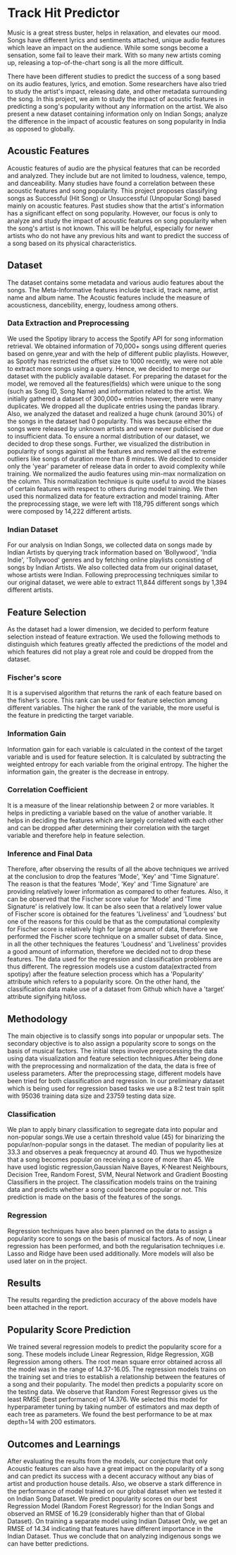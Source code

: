 # Track Hit Predictor
Music is a great stress buster, helps in relaxation, and elevates our mood. Songs have different lyrics and sentiments attached, unique audio features which leave an impact on the audience. While some songs become a sensation, some fail to leave their mark. With so many new artists coming up, releasing a top-of-the-chart song is all the more difficult.

There have been different studies to predict the success of a song based on its audio features, lyrics, and emotion. Some researchers have also tried to study the artist's impact, releasing date, and other metadata surrounding the song. In this project, we aim to study the impact of acoustic features in predicting a song's popularity without any information on the artist. We also present a new dataset containing information only on Indian Songs; analyze the difference in the impact of acoustic features on song popularity in India as opposed to globally.

## Acoustic Features
Acoustic features of audio are the physical features that can be recorded and analyzed. They include but are not limited to loudness, valence, tempo, and danceability. Many studies have found a correlation between these acoustic features and song popularity.  This project proposes classifying songs as Successful (Hit Song) or Unsuccessful (Unpopular Song) based mainly on acoustic features. Past studies show that the artist's information has a significant effect on song popularity. However, our focus is only to analyze and study the impact of acoustic features on song popularity when the song's artist is not known. This will be helpful, especially for newer artists who do not have any previous hits and want to predict the success of a song based on its physical characteristics.

## Dataset
The dataset contains some metadata and various audio features about the songs. The Meta-Informative features include track id, track name, artist name and album name. The Acoustic features include the measure of acousticness, dancebility, energy, loudness among others.

### Data Extraction and Preprocessing
We used the Spotipy library to access the Spotify API for song information retrieval. We obtained information of 70,000+ songs using different queries based on genre,year and with the help of different public playlists. However, as Spotify has restricted the offset size to 1000 recently, we were not able to extract more songs using a query. Hence, we decided to merge our dataset with the publicly available dataset. For preparing the dataset for the model, we removed all the features(fields) which were unique to the song (such as Song ID, Song Name) and information related to the artist. We initially gathered a dataset of 300,000+ entries however, there were many duplicates. We dropped all the duplicate entries using the pandas library. Also, we analyzed the dataset and realized a huge chunk (around 30\%) of the songs in the dataset had 0 popularity. This was because either the songs were released by unknown artists and were never publicised or due to insufficient data. To ensure a normal distribution of our dataset, we decided to drop these songs. Further, we visualized the distribution in popularity of songs against all the features and removed all the extreme outliers like songs of duration more than 8 minutes. We decided to consider only the 'year' parameter of release data in order to avoid complexity while training. We normalized the audio features using min-max normalization on the column. This normalization technique is quite useful to avoid the biases of certain features with respect to others during model training. We then used this normalized data for feature extraction and model training. After the preprocessing stage, we were left with 118,795 different songs which were composed by 14,222 different artists.

### Indian Dataset
For our analysis on Indian Songs, we collected data on songs made by Indian Artists by querying track information based on 'Bollywood', 'India Indie', 'Tollywood' genres and by fetching online playlists consisting of songs by Indian Artists. We also collected data from our original dataset, whose artists were Indian. Following preprocessing techniques similar to our original dataset, we were able to extract 11,844 different songs by 1,394 different artists.

## Feature Selection
As the dataset had a lower dimension, we decided to perform feature selection instead of feature extraction. We used the following methods to distinguish which features greatly affected the predictions of the model and which features did not play a great role and could be dropped from the dataset.

### Fischer's score
It is a supervised algorithm that returns the rank of each feature based on the fisher’s score. This rank can be used for feature selection among different variables. The higher the rank of the variable, the more useful is the feature in predicting the target variable.

### Information Gain
Information gain for each variable is calculated in the context of the target variable and is used for feature selection. It is calculated by subtracting the weighted entropy for each variable from the original entropy. The higher the information gain, the greater is the decrease in entropy.

### Correlation Coefficient
It is a measure of the linear relationship between 2 or more variables. It helps in predicting a variable based on the value of another variable. It helps in deciding the features which are largely correlated with each other and can be dropped after determining their correlation with the target variable and therefore help in feature selection.

### Inference and Final Data
Therefore, after observing the results of all the above techniques we arrived at the conclusion to drop the features 'Mode', 'Key' and 'Time Signature'. The reason is that the features 'Mode', 'Key' and 'Time Signature' are providing relatively lower information as compared to other features. Also, it can be observed that the Fischer score value for 'Mode' and 'Time Signature' is relatively low. It can be also seen that a relatively lower value of Fischer score is obtained for the features 'Liveliness' and 'Loudness' but one of the reasons for this could be that as the computational complexity for Fischer score is relatively high for large amount of data, therefore we performed the Fischer score technique on a smaller subset of data. Since, in all the other techniques the features 'Loudness' and 'Liveliness' provides a good amount of information, therefore we decided not to drop these features. The data used for the regression and classification problems are thus different. The regression models use a custom data(extracted from spotipy) after the feature selection process which has a 'Popularity' attribute which refers to a popularity score. On the other hand, the classification data make use of a dataset from Github which have a 'target' attribute signifying hit/loss.

## Methodology
The main objective is to classify songs into popular or unpopular sets. The secondary objective is to also assign a popularity score to songs on the basis of musical factors. The initial steps involve preprocessing the data using data visualization and feature selection techniques.After being done with the preprocessing and normalization of the data, the data is free of useless parameters. After the preprocessing stage, different models have been tried for both classification and regression. In our preliminary dataset which is being used for regression based tasks we use a 8:2 test train split with 95036 training data size and 23759 testing data size.

### Classification
We plan to apply binary classification to segregate data into popular and non-popular songs.We use a certain threshold value (45) for binarizing the popular/non-popular songs in the dataset. The median of popularity lies at 33.3 and observes a peak frequecncy at around 40. Thus we hypothesize that a song becomes popular on receiving a score of more than 45.
We have used logistic regression,Gaussian Naive Bayes, K-Nearest Neighbours, Decision Tree, Random Forest, SVM, Neural Network and Gradient Boosting Classifiers in the project. The classification models trains on the training data and predicts whether a song could become popular or not. This prediction is made on the basis of the features of the songs.

### Regression
Regression techniques have also been planned on the data to assign a popularity score to songs on the basis of musical factors. As of now, Linear regression has been performed, and both the regularisation techniques i.e. Lasso and Ridge have been used additionally. More models will also be used later on in the project.

## Results
The results regarding the prediction accuracy of the above models have been attached in the report.

## Popularity Score Prediction
We trained several regression models to predict the popularity score for a song. These models include Linear Regression, Ridge Regression, XGB Regression among others. The root mean square error obtained across all the model was in the range of 14.37-16.05. The regression models trains on the training set and tries to establish a relationship between the features of a song and their popularity. The model then predicts a popularity score on the testing data. We observe that Random Forest Regressor gives us the least RMSE (best performance) of 14.376. We selected this model for hyperparameter tuning by taking number of estimators and max depth of each tree as parameters. We found the best performance to be at max depth=14 with 200 estimators.

## Outcomes and Learnings
After evaluating the results from the models, our conjecture that only Acoustic features can also have a great impact on the popularity of a song and can predict its success with a decent accuracy without any bias of artist and production house details. Also, we observe a stark difference in the performance of model trained on our global dataset when we tested it on Indian Song Dataset. We predict popularity scores on our best Regression Model (Random Forest Regressor) for the Indian Songs and observed an RMSE of 16.29 (considerably higher than that of Global Dataset). On training a separate model using Indian Dataset Only, we get an RMSE of 14.34 indicating that features have different importance in the Indian Dataset. Thus we conclude that on analyzing indigenous songs we can have better predictions.
